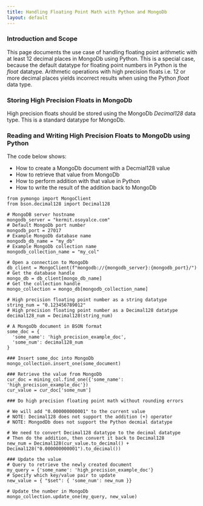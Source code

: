 ```yaml
---
title: Handling Floating Point Math with Python and MongoDb
layout: default
---
```


### Introduction and Scope 

This page documents the use case of handling floating point arithmetic with at least 12 decimal places in MongoDb using Python. This is a special case, because the default datatype for floating point numbers in Python is the *float* datatype. Arithmetic operations with high precision floats i.e. 12 or more decimal places yields incorrect results when using the Python *float* data type.

### Storing High Precision Floats in MongoDb

High precision floats should be stored using the MongoDb *Decimal128* data type. This is a standard datatype for MongoDb.

### Reading and Writing High Precision Floats to MongoDb using Python

The code below shows:

* How to create a MongoDb document with a Decmial128 value
* How to retrieve that value from MongoDb
* How to perform addition with that value in Python
* How to write the result of the addition back to MongoDb

```
from pymongo import MongoClient
from bson.decimal128 import Decimal128

# MongoDB server hostname
mongodb_server = "kermit.osoyalce.com"
# Default MongoDb port number
mongodb_port = 27017
# Example MongoDb database name
mongodb_db_name = "my_db"
# Example MongoDb collection name
mongodb_collection_name = "my_col"

# Open a connection to MongoDb
db_client = MongoClient(f"mongodb://{mongodb_server}:{mongodb_port}/")
# Get the database handle
mongo_db = db_client[mongo_db_name]
# Get the collection handle
mongo_collection = mongo_db[mongodb_collection_name]

# High precision floating point number as a string datatype
string_num = "0.123456789012"
# High precision floating point number as a Decimal128 datatype
decimal128_num = Decimal128(string_num)

# A MongoDb document in BSON format
some_doc = {
  'some_name': 'high_precision_example_doc',
  'some_num': decimal128_num
}

### Insert some_doc into MongoDb
mongo_collection.insert_one(some_document)

### Retrieve the value from MongoDb
cur_doc = mining_col.find_one({'some_name': 'high_precision_example_doc'})
cur_value = cur_doc['some_num']

### Do high precision floating point math without rounding errors

# We will add "0.000000000001" to the current value
# NOTE: Decimal128 does not support the addition (+) operator
# NOTE: MongodDb does not support the Python decmial datatype

# We need to convert Decimal128 datatype to the decimal datatype
# Then do the addition, then convert it back to Decimal128
new_num = Decimal128(cur_value.to_decimal() + Decimal128("0.000000000001").to_decimal())

### Update the value
# Query to retrieve the newly created document
my_query = {'some_name': 'high_precision_example_doc'}
# Specify which key/value pair to update
new_value = { "$set": { 'some_num': new_num }}

# Update the number in MongoDb
mongo_collection.update_one(my_query, new_value)
```


